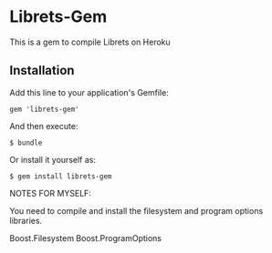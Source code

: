 # Librets-Gem

This is a gem to compile Librets on Heroku

## Installation

Add this line to your application's Gemfile:

    gem 'librets-gem'

And then execute:

    $ bundle

Or install it yourself as:

    $ gem install librets-gem



NOTES FOR MYSELF:

You need to compile and install the filesystem and
program options libraries.

Boost.Filesystem
Boost.ProgramOptions